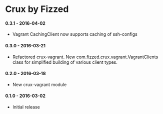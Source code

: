Crux by Fizzed
===============

#### 0.3.1 - 2016-04-02

 - Vagrant CachingClient now supports caching of ssh-configs

#### 0.3.0 - 2016-03-21
 
 - Refactored crux-vagrant. New com.fizzed.crux.vagrant.VagrantClients class
   for simplified building of various client types.

#### 0.2.0 - 2016-03-18

 - New crux-vagrant module

#### 0.1.0 - 2016-03-02

 - Initial release
